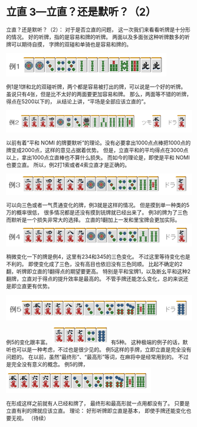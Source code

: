 # 立直 3—立直？还是默听？（2）

立直？还是默听？（2）：   对于是否立直的问题， 这一次我们来看看听牌是十分形的情况。  好的听牌，指的是容易和牌的听牌。 两面以及多面张这种听牌数多的听牌可以期待自摸， 字牌的双碰和单骑也是容易和牌的。

![image](./output/image_page174_8.png)

 例1是1饼和北的双碰听牌，两个都是容易被打出的牌，可以说是一个好的听牌。 虽说只有4张，但是比不太好的两面要更加容易和牌。  那么，两面等不错的听牌，得点在5200以下的， 从结论上讲，“平场是全部应该立直的”。

![image](./output/image_page175_10.png)

 以前有着“平和 NOMI 的牌要默听”的理论。没有必要拿出1000点点棒把1000点的牌变成2000点，这样的意见占据着优势。 但是，立直平和的平均得点在3000点以上，拿出1000点立直棒也不算什么损失。  而如今的理论是，即使是平和 NOMI 也要立直。 所以，例2打1索或者4索立直才是正确的。

![image](./output/image_page175_11.png)

 可以向三色或者一气贯通变化的牌，例3就是这样的情况。  但是摸到单一种类的5万的概率很低， 很多情况都是还没有摸到铳牌就已经出来了。  例3的牌为了三色而默听是一个损失非常大的选择。 立直的1翻加上一发和里宝牌会更加实际。
![image](./output/image_page175_12.png)

 稍微变化一下的牌是例4，这里有234和345的三色变化。 不过这里等待变化也是不利的。  即使变化成了三色，没有高目也依旧没有三色同顺。 比起不确定的2翻，听牌即立直的1翻得点的期望要更高。  特别是平和宝牌1，以及断幺平和这种2翻牌，立直对于得点的提升效率是最高的。 不管手牌还能怎么变化，总的来说还是即立直更有优势。

![image](./output/image_page175_13.png)

例5的变化跟丰富。
![image](./output/image_page176_10.png)
有5种。
 这种极端的例子的话，默听也可以是一种考虑，不过也是很少见的。 例5这样的手牌，立即立直是完全没有问题的。  在以前，虽然“最终形”、“最高形”等词，在麻将中是经常用到的。 不过是完全没有意义的概念。  例5的牌，
![image](./output/image_page176_11.png)

在形成这样之前就有人已经和牌了， 最终形和最高形就一点用都没有了。  只要是立直有利的牌就应该立直。   理论： 好形听牌即立直是基本， 即使手牌还能变化也要无视。   （待续）